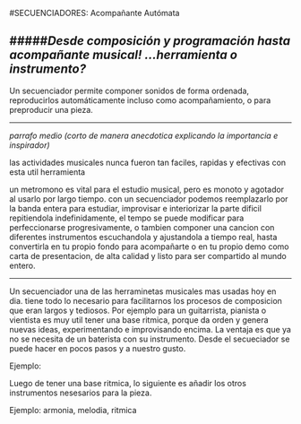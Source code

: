 #SECUENCIADORES: Acompañante Autómata


#####*Desde composición y programación hasta acompañante musical! ...herramienta o instrumento?*
----
Un secuenciador  permite componer sonidos de forma ordenada, reproducirlos automáticamente
incluso como acompañamiento, o para preproducir una pieza. 

----

*parrafo medio (corto de manera anecdotica explicando la importancia e inspirador)*

las actividades musicales nunca fueron tan faciles, rapidas y efectivas con esta util herramienta 

un metromono es vital para el estudio musical, pero es monoto y agotador al usarlo por largo tiempo.
con un secuenciador podemos reemplazarlo por la banda entera para estudiar, improvisar e interiorizar 
la parte dificil repitiendola indefinidamente, el tempo se puede modificar para perfeccionarse progresivamente, o tambien componer una cancion con diferentes instrumentos escuchandola y ajustandola a tiempo real, hasta convertirla en tu propio fondo para acompañarte o en tu propio demo como carta de presentacion, de alta calidad y listo para ser compartido al mundo entero.

----

Un secuenciador una de las herraminetas musicales mas usadas hoy en dia. tiene todo lo necesario para facilitarnos los procesos de composicion que eran largos y tediosos.
Por ejemplo para un guitarrista, pianista o vientista es muy util tener una base ritmica, porque da orden y genera nuevas ideas, experimentando e improvisando encima.
La ventaja es que ya no se necesita de un baterista con su instrumento. Desde el secueciador se puede hacer en pocos pasos y a nuestro gusto.

Ejemplo:

Luego de tener una base ritmica, lo siguiente es añadir los otros instrumentos nesesarios para la pieza. 

Ejemplo:  armonia, melodia, ritmica
 

